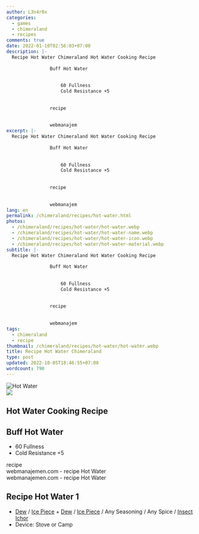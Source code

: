 ```yaml
---
author: L3n4r0x
categories:
  - games
  - chimeraland
  - recipes
comments: true
date: 2022-01-10T02:56:03+07:00
description: |-
  Recipe Hot Water Chimeraland Hot Water Cooking Recipe
                
                Buff Hot Water
                
                  
                    60 Fullness
                    Cold Resistance +5
                  
                
                recipe
              
              
                webmanajem
excerpt: |-
  Recipe Hot Water Chimeraland Hot Water Cooking Recipe
                
                Buff Hot Water
                
                  
                    60 Fullness
                    Cold Resistance +5
                  
                
                recipe
              
              
                webmanajem
lang: en
permalink: /chimeraland/recipes/hot-water.html
photos:
  - /chimeraland/recipes/hot-water/hot-water.webp
  - /chimeraland/recipes/hot-water/hot-water-name.webp
  - /chimeraland/recipes/hot-water/hot-water-icon.webp
  - /chimeraland/recipes/hot-water/hot-water-material.webp
subtitle: |-
  Recipe Hot Water Chimeraland Hot Water Cooking Recipe
                
                Buff Hot Water
                
                  
                    60 Fullness
                    Cold Resistance +5
                  
                
                recipe
              
              
                webmanajem
tags:
  - chimeraland
  - recipe
thumbnail: /chimeraland/recipes/hot-water/hot-water.webp
title: Recipe Hot Water Chimeraland
type: post
updated: 2022-10-05T18:46:55+07:00
wordcount: 790
---
```


<link
  rel="stylesheet"
  href="https://rawcdn.githack.com/dimaslanjaka/Web-Manajemen/870a349/css/bootstrap-5-3-0-alpha3-wrapper.css"
/>
<section id="bootstrap-wrapper">
  <div data-bs-theme="dark">
    <div class="card mb-2">
      <div class="card-body">
        <div class="row g-0">
          <div class="col-sm-4 position-relative mb-2">
            <img
              src="https://www.webmanajemen.com/chimeraland/recipes/hot-water/hot-water-material.webp"
              class="card-img fit-cover w-100 h-100"
              alt="Hot Water"
              data-fancybox="true"
            />
          </div>
          <div class="col-sm-8 mb-2">
            <div class="card-body">
              <div class="d-flex flex-row align-items-center mb-3">
                <img
                  class="d-inline-block me-2"
                  src="https://www.webmanajemen.com/chimeraland/recipes/hot-water/hot-water-icon.webp"
                  width="auto"
                  height="auto"
                  style="vertical-align: middle"
                />
                <h2 class="fs-5">Hot Water Cooking Recipe</h2>
              </div>
              <h2 class="card-title fs-5">Buff Hot Water</h2>
              <div class="card-text">
                <ul>
                  <li>60 Fullness</li>
                  <li>Cold Resistance +5</li>
                </ul>
              </div>
              <span class="badge rounded-pill">recipe</span>
            </div>
            <div class="card-footer text-end text-muted mt-auto">
              webmanajemen.com - recipe Hot Water
            </div>
          </div>
        </div>
      </div>
      <div class="card-footer text-end text-muted">
        webmanajemen.com - recipe Hot Water
      </div>
    </div>
    <div class="row mb-2">
      <div class="col-12 col-lg-6 recipe-item mb-2">
        <div class="card">
          <div class="card-body">
            <h2 class="card-title fs-5">Recipe Hot Water 1</h2>
            <div class="card-text">
              <ul>
                <li>
                  <a
                    class="text-decoration-none text-primary"
                    href="/chimeraland/materials/dew.html"
                    >Dew</a
                  ><span> / </span
                  ><a
                    class="text-decoration-none text-primary"
                    href="/chimeraland/materials/ice-piece.html"
                    >Ice Piece</a
                  ><span> + </span
                  ><a
                    class="text-decoration-none text-primary"
                    href="/chimeraland/materials/dew.html"
                    >Dew</a
                  ><span> / </span
                  ><a
                    class="text-decoration-none text-primary"
                    href="/chimeraland/materials/ice-piece.html"
                    >Ice Piece</a
                  ><span> / </span>Any Seasoning<span> / </span>Any Spice<span>
                    / </span
                  ><a
                    class="text-decoration-none text-primary"
                    href="/chimeraland/materials/insect-ichor.html"
                    >Insect Ichor</a
                  >
                </li>
                <li>Device: Stove or Camp</li>
              </ul>
            </div>
          </div>
        </div>
      </div>
    </div>
  </div>
</section>